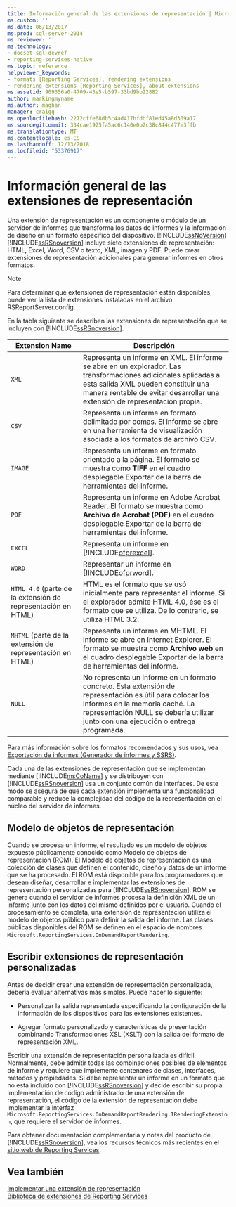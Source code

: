 ```yaml
---
title: Información general de las extensiones de representación | Microsoft Docs
ms.custom: ''
ms.date: 06/13/2017
ms.prod: sql-server-2014
ms.reviewer: ''
ms.technology:
- docset-sql-devref
- reporting-services-native
ms.topic: reference
helpviewer_keywords:
- formats [Reporting Services], rendering extensions
- rendering extensions [Reporting Services], about extensions
ms.assetid: 909356a0-4709-43e5-b597-33bd9bb22882
author: markingmyname
ms.author: maghan
manager: craigg
ms.openlocfilehash: 2272cffe68db5c4ad417bfdbf81ed45a8d309a17
ms.sourcegitcommit: 334cae1925fa5ac6c140e0b2c38c844c477e3ffb
ms.translationtype: MT
ms.contentlocale: es-ES
ms.lasthandoff: 12/13/2018
ms.locfileid: "53376917"
---
```

# <a name="rendering-extensions-overview"></a>Información general de las extensiones de representación
  Una extensión de representación es un componente o módulo de un servidor de informes que transforma los datos de informes y la información de diseño en un formato específico del dispositivo. [!INCLUDE[ssNoVersion](../../../includes/ssnoversion-md.md)] [!INCLUDE[ssRSnoversion](../../../includes/ssrsnoversion-md.md)] incluye siete extensiones de representación: HTML, Excel, Word, CSV o texto, XML, imagen y PDF. Puede crear extensiones de representación adicionales para generar informes en otros formatos.  
  
> [!NOTE]  
>  Para determinar qué extensiones de representación están disponibles, puede ver la lista de extensiones instaladas en el archivo RSReportServer.config.  
  
 En la tabla siguiente se describen las extensiones de representación que se incluyen con [!INCLUDE[ssRSnoversion](../../../includes/ssrsnoversion-md.md)].  
  
|Extension Name|Descripción|  
|--------------------|-----------------|  
|`XML`|Representa un informe en XML. El informe se abre en un explorador. Las transformaciones adicionales aplicadas a esta salida XML pueden constituir una manera rentable de evitar desarrollar una extensión de representación propia.|  
|`CSV`|Representa un informe en formato delimitado por comas. El informe se abre en una herramienta de visualización asociada a los formatos de archivo CSV.|  
|`IMAGE`|Representa un informe en formato orientado a la página. El formato se muestra como **TIFF** en el cuadro desplegable Exportar de la barra de herramientas del informe.|  
|`PDF`|Representa un informe en Adobe Acrobat Reader. El formato se muestra como **Archivo de Acrobat (PDF)** en el cuadro desplegable Exportar de la barra de herramientas del informe.|  
|`EXCEL`|Representa un informe en [!INCLUDE[ofprexcel](../../../includes/ofprexcel-md.md)].|  
|`WORD`|Representar un informe en [!INCLUDE[ofprword](../../../includes/ofprword-md.md)].|  
|`HTML 4.0` (parte de la extensión de representación en HTML)|HTML es el formato que se usó inicialmente para representar el informe. Si el explorador admite HTML 4.0, ése es el formato que se utiliza. De lo contrario, se utiliza HTML 3.2.|  
|`MHTML` (parte de la extensión de representación en HTML)|Representa un informe en MHTML. El informe se abre en Internet Explorer. El formato se muestra como **Archivo web** en el cuadro desplegable Exportar de la barra de herramientas del informe.|  
|`NULL`|No representa un informe en un formato concreto. Esta extensión de representación es útil para colocar los informes en la memoria caché. La representación NULL se debería utilizar junto con una ejecución o entrega programada.|  
  
 Para más información sobre los formatos recomendados y sus usos, vea [Exportación de informes &#40;Generador de informes y SSRS&#41;](../../report-builder/export-reports-report-builder-and-ssrs.md).  
  
 Cada una de las extensiones de representación que se implementan mediante [!INCLUDE[msCoName](../../../includes/msconame-md.md)] y se distribuyen con [!INCLUDE[ssRSnoversion](../../../includes/ssrsnoversion-md.md)] usa un conjunto común de interfaces. De este modo se asegura de que cada extensión implementa una funcionalidad comparable y reduce la complejidad del código de la representación en el núcleo del servidor de informes.  
  
## <a name="rendering-object-model"></a>Modelo de objetos de representación  
 Cuando se procesa un informe, el resultado es un modelo de objetos expuesto públicamente conocido como Modelo de objetos de representación (ROM). El Modelo de objetos de representación es una colección de clases que definen el contenido, diseño y datos de un informe que se ha procesado. El ROM está disponible para los programadores que desean diseñar, desarrollar e implementar las extensiones de representación personalizadas para [!INCLUDE[ssRSnoversion](../../../includes/ssrsnoversion-md.md)]. ROM se genera cuando el servidor de informes procesa la definición XML de un informe junto con los datos del mismo definidos por el usuario. Cuando el procesamiento se completa, una extensión de representación utiliza el modelo de objetos público para definir la salida del informe. Las clases públicas disponibles del ROM se definen en el espacio de nombres `Microsoft.ReportingServices.OnDemandReportRendering`.  
  
## <a name="writing-custom-rendering-extensions"></a>Escribir extensiones de representación personalizadas  
 Antes de decidir crear una extensión de representación personalizada, debería evaluar alternativas más simples. Puede hacer lo siguiente:  
  
-   Personalizar la salida representada especificando la configuración de la información de los dispositivos para las extensiones existentes.  
  
-   Agregar formato personalizado y características de presentación combinando Transformaciones XSL (XSLT) con la salida del formato de representación XML.  
  
 Escribir una extensión de representación personalizada es difícil. Normalmente, debe admitir todas las combinaciones posibles de elementos de informe y requiere que implemente centenares de clases, interfaces, métodos y propiedades. Si debe representar un informe en un formato que no está incluido con [!INCLUDE[ssRSnoversion](../../../includes/ssrsnoversion-md.md)] y decide escribir su propia implementación de código administrado de una extensión de representación, el código de la extensión de representación debe implementar la interfaz `Microsoft.ReportingServices.OnDemandReportRendering.IRenderingExtension`, que requiere el servidor de informes.  
  
 Para obtener documentación complementaria y notas del producto de [!INCLUDE[ssRSnoversion](../../../includes/ssrsnoversion-md.md)], vea los recursos técnicos más recientes en el [sitio web de Reporting Services](https://go.microsoft.com/fwlink/?LinkId=19951).  
  
## <a name="see-also"></a>Vea también  
 [Implementar una extensión de representación](implementing-a-rendering-extension.md)   
 [Biblioteca de extensiones de Reporting Services](../reporting-services-extension-library.md)  
  
  
